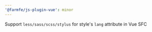 ```yaml
---
'@farmfe/js-plugin-vue': minor
---
```


Support `less/sass/scss/stylus` for style's `lang` attribute in Vue SFC
